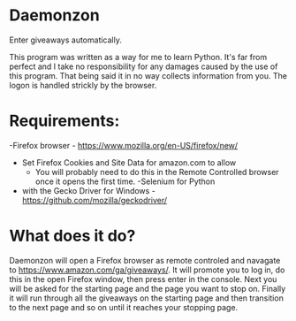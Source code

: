 # Daemonzon
Enter giveaways automatically.

This program was written as a way for me to learn Python.  It's far from perfect and I take no responsibility for any damages caused by the use of this program.  That being said it in no way collects information from you.  The logon is handled strickly by the browser.

# Requirements:
-Firefox browser - https://www.mozilla.org/en-US/firefox/new/
  - Set Firefox Cookies and Site Data for amazon.com to allow
    - You will probably need to do this in the Remote Controlled browser once it opens the first time.
-Selenium for Python
  - with the Gecko Driver for Windows - https://github.com/mozilla/geckodriver/

# What does it do?
Daemonzon will open a Firefox browser as remote controled and navagate to https://www.amazon.com/ga/giveaways/.  It will promote you to log in, do this in the open Firefox window, then press enter in the console.  Next you will be asked for the starting page and the page you want to stop on.  Finally it will run through all the giveaways on the starting page and then transition to the next page and so on until it reaches your stopping page.


